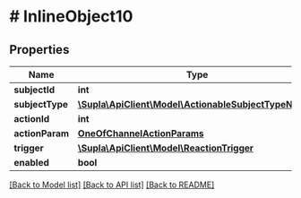 # # InlineObject10

## Properties

Name | Type | Description | Notes
------------ | ------------- | ------------- | -------------
**subjectId** | **int** |  | [optional]
**subjectType** | [**\Supla\ApiClient\Model\ActionableSubjectTypeNames**](ActionableSubjectTypeNames.md) |  | [optional]
**actionId** | **int** |  | [optional]
**actionParam** | [**OneOfChannelActionParams**](OneOfChannelActionParams.md) |  | [optional]
**trigger** | [**\Supla\ApiClient\Model\ReactionTrigger**](ReactionTrigger.md) |  | [optional]
**enabled** | **bool** |  | [optional]

[[Back to Model list]](../../README.md#models) [[Back to API list]](../../README.md#endpoints) [[Back to README]](../../README.md)
